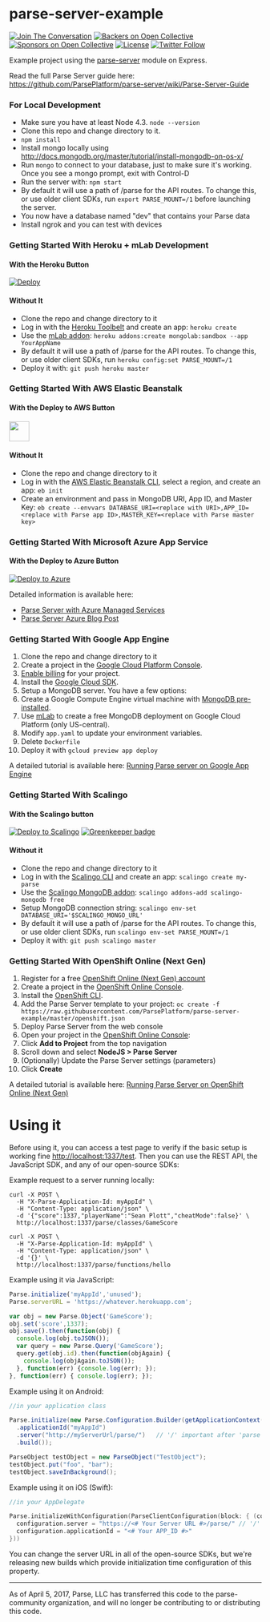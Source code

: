 # parse-server-example

[![Join The Conversation](https://img.shields.io/discourse/https/community.parseplatform.org/topics.svg)](https://community.parseplatform.org/c/parse-server)
[![Backers on Open Collective](https://opencollective.com/parse-server/backers/badge.svg)][open-collective-link]
[![Sponsors on Open Collective](https://opencollective.com/parse-server/sponsors/badge.svg)][open-collective-link]
[![License][license-svg]][license-link]
[![Twitter Follow](https://img.shields.io/twitter/follow/ParsePlatform.svg?label=Follow%20us%20on%20Twitter&style=social)](https://twitter.com/intent/follow?screen_name=ParsePlatform)

Example project using the [parse-server](https://github.com/ParsePlatform/parse-server) module on Express.

Read the full Parse Server guide here: https://github.com/ParsePlatform/parse-server/wiki/Parse-Server-Guide

### For Local Development

* Make sure you have at least Node 4.3. `node --version`
* Clone this repo and change directory to it.
* `npm install`
* Install mongo locally using http://docs.mongodb.org/master/tutorial/install-mongodb-on-os-x/
* Run `mongo` to connect to your database, just to make sure it's working. Once you see a mongo prompt, exit with Control-D
* Run the server with: `npm start`
* By default it will use a path of /parse for the API routes.  To change this, or use older client SDKs, run `export PARSE_MOUNT=/1` before launching the server.
* You now have a database named "dev" that contains your Parse data
* Install ngrok and you can test with devices

### Getting Started With Heroku + mLab Development

#### With the Heroku Button

[![Deploy](https://www.herokucdn.com/deploy/button.png)](https://heroku.com/deploy)

#### Without It

* Clone the repo and change directory to it
* Log in with the [Heroku Toolbelt](https://toolbelt.heroku.com/) and create an app: `heroku create`
* Use the [mLab addon](https://elements.heroku.com/addons/mongolab): `heroku addons:create mongolab:sandbox --app YourAppName`
* By default it will use a path of /parse for the API routes.  To change this, or use older client SDKs, run `heroku config:set PARSE_MOUNT=/1`
* Deploy it with: `git push heroku master`

### Getting Started With AWS Elastic Beanstalk

#### With the Deploy to AWS Button

<a title="Deploy to AWS" href="https://console.aws.amazon.com/elasticbeanstalk/home?region=us-west-2#/newApplication?applicationName=ParseServer&solutionStackName=Node.js&tierName=WebServer&sourceBundleUrl=https://s3.amazonaws.com/elasticbeanstalk-samples-us-east-1/eb-parse-server-sample/parse-server-example.zip" target="_blank"><img src="http://d0.awsstatic.com/product-marketing/Elastic%20Beanstalk/deploy-to-aws.png" height="40"></a>

#### Without It

* Clone the repo and change directory to it
* Log in with the [AWS Elastic Beanstalk CLI](https://docs.aws.amazon.com/elasticbeanstalk/latest/dg/eb-cli3-install.html), select a region, and create an app: `eb init`
* Create an environment and pass in MongoDB URI, App ID, and Master Key: `eb create --envvars DATABASE_URI=<replace with URI>,APP_ID=<replace with Parse app ID>,MASTER_KEY=<replace with Parse master key>`

### Getting Started With Microsoft Azure App Service

#### With the Deploy to Azure Button

[![Deploy to Azure](http://azuredeploy.net/deploybutton.png)](https://portal.azure.com/#create/Microsoft.ParseServer)

Detailed information is available here:
* [Parse Server with Azure Managed Services](https://azure.microsoft.com/en-us/marketplace/partners/microsoft/parseserver/)
* [Parse Server Azure Blog Post](https://azure.microsoft.com/en-us/blog/announcing-the-publication-of-parse-server-with-azure-managed-services/)


### Getting Started With Google App Engine

1. Clone the repo and change directory to it 
1. Create a project in the [Google Cloud Platform Console](https://console.cloud.google.com/).
1. [Enable billing](https://console.cloud.google.com/project/_/settings) for your project.
1. Install the [Google Cloud SDK](https://cloud.google.com/sdk/).
1. Setup a MongoDB server.  You have a few options:
  1. Create a Google Compute Engine virtual machine with [MongoDB pre-installed](https://cloud.google.com/launcher/?q=mongodb).
  1. Use [mLab](https://mlab.com/google/) to create a free MongoDB deployment on Google Cloud Platform (only US-central).
1. Modify `app.yaml` to update your environment variables.
1. Delete `Dockerfile`
1. Deploy it with `gcloud preview app deploy`

A detailed tutorial is available here:
[Running Parse server on Google App Engine](https://cloud.google.com/nodejs/resources/frameworks/parse-server)

### Getting Started With Scalingo

#### With the Scalingo button

[![Deploy to Scalingo](https://cdn.scalingo.com/deploy/button.svg)](https://my.scalingo.com/deploy) [![Greenkeeper badge](https://badges.greenkeeper.io/parse-community/parse-server-example.svg)](https://greenkeeper.io/)

#### Without it

* Clone the repo and change directory to it
* Log in with the [Scalingo CLI](http://cli.scalingo.com/) and create an app: `scalingo create my-parse`
* Use the [Scalingo MongoDB addon](https://scalingo.com/addons/scalingo-mongodb): `scalingo addons-add scalingo-mongodb free`
* Setup MongoDB connection string: `scalingo env-set DATABASE_URI='$SCALINGO_MONGO_URL'`
* By default it will use a path of /parse for the API routes. To change this, or use older client SDKs, run `scalingo env-set PARSE_MOUNT=/1`
* Deploy it with: `git push scalingo master`

### Getting Started With OpenShift Online (Next Gen)

1. Register for a free [OpenShift Online (Next Gen) account](http://www.openshift.com/devpreview/register.html)
1. Create a project in the [OpenShift Online Console](https://console.preview.openshift.com/console/).
1. Install the [OpenShift CLI](https://docs.openshift.com/online/getting_started/beyond_the_basics.html#btb-installing-the-openshift-cli).
1. Add the Parse Server template to your project: `oc create -f https://raw.githubusercontent.com/ParsePlatform/parse-server-example/master/openshift.json`
1. Deploy Parse Server from the web console
  1. Open your project in the [OpenShift Online Console](https://console.preview.openshift.com/console/):
  1. Click **Add to Project** from the top navigation
  1. Scroll down and select **NodeJS > Parse Server**
  1. (Optionally) Update the Parse Server settings (parameters)
  1. Click **Create**

A detailed tutorial is available here:
[Running Parse Server on OpenShift Online (Next Gen)](https://blog.openshift.com/parse-server/)

# Using it

Before using it, you can access a test page to verify if the basic setup is working fine [http://localhost:1337/test](http://localhost:1337/test).
Then you can use the REST API, the JavaScript SDK, and any of our open-source SDKs:

Example request to a server running locally:

```curl
curl -X POST \
  -H "X-Parse-Application-Id: myAppId" \
  -H "Content-Type: application/json" \
  -d '{"score":1337,"playerName":"Sean Plott","cheatMode":false}' \
  http://localhost:1337/parse/classes/GameScore
  
curl -X POST \
  -H "X-Parse-Application-Id: myAppId" \
  -H "Content-Type: application/json" \
  -d '{}' \
  http://localhost:1337/parse/functions/hello
```

Example using it via JavaScript:

```javascript
Parse.initialize('myAppId','unused');
Parse.serverURL = 'https://whatever.herokuapp.com';

var obj = new Parse.Object('GameScore');
obj.set('score',1337);
obj.save().then(function(obj) {
  console.log(obj.toJSON());
  var query = new Parse.Query('GameScore');
  query.get(obj.id).then(function(objAgain) {
    console.log(objAgain.toJSON());
  }, function(err) {console.log(err); });
}, function(err) { console.log(err); });
```

Example using it on Android:
```java
//in your application class

Parse.initialize(new Parse.Configuration.Builder(getApplicationContext())
  .applicationId("myAppId")
  .server("http://myServerUrl/parse/")   // '/' important after 'parse'
  .build());

ParseObject testObject = new ParseObject("TestObject");
testObject.put("foo", "bar");
testObject.saveInBackground();
```
Example using it on iOS (Swift):
```swift
//in your AppDelegate

Parse.initializeWithConfiguration(ParseClientConfiguration(block: { (configuration: ParseMutableClientConfiguration) -> Void in
  configuration.server = "https://<# Your Server URL #>/parse/" // '/' important after 'parse'
  configuration.applicationId = "<# Your APP_ID #>"
}))
```
You can change the server URL in all of the open-source SDKs, but we're releasing new builds which provide initialization time configuration of this property.

-----
As of April 5, 2017, Parse, LLC has transferred this code to the parse-community organization, and will no longer be contributing to or distributing this code.

[license-svg]: https://img.shields.io/badge/license-BSD-lightgrey.svg
[license-link]: LICENSE
[open-collective-link]: https://opencollective.com/parse-server
